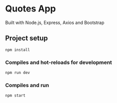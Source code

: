 # Quotes App

Built with Node.js, Express, Axios and Bootstrap

## Project setup
```
npm install
```

### Compiles and hot-reloads for development
```
npm run dev
```

### Compiles and run
```
npm start
```
